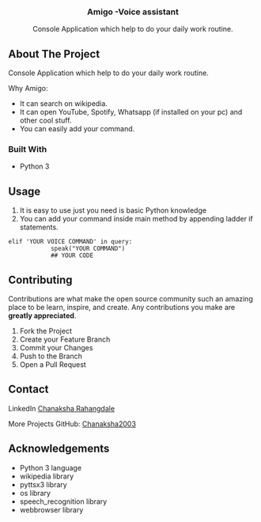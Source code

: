<p align="center">       
 <h3 align="center">Amigo -Voice assistant</h3>              
              
  <p align="center">  
   Console Application which help to do your daily work routine.  
  </p>
</p>
 



## About The Project
  Console Application which help to do your daily work routine.

Why Amigo:
* It can search on wikipedia.
* It can open YouTube, Spotify, Whatsapp (if installed on your pc) and other cool stuff.
* You can easily add your command.


### Built With

* Python 3


<!-- USAGE EXAMPLES -->
## Usage
1. It is easy to use just you need is basic Python knowledge
2. You can add your command inside main method by appending ladder if statements.

```
elif 'YOUR VOICE COMMAND' in query:
            speak("YOUR COMMAND")
            ## YOUR CODE
```


<!-- CONTRIBUTING -->
## Contributing

Contributions are what make the open source community such an amazing place to be learn, inspire, and create. Any contributions you make are **greatly appreciated**.

1. Fork the Project
2. Create your Feature Branch 
3. Commit your Changes
4. Push to the Branch
5. Open a Pull Request






<!-- CONTACT -->
## Contact
LinkedIn
[Chanaksha Rahangdale](https://www.linkedin.com/in/chanaksha-rahangdale-93b726321)

More Projects
GitHub: [Chanaksha2003](https://github.com/Chanaksha2003)



<!-- ACKNOWLEDGEMENTS -->
## Acknowledgements
* Python 3 language
* wikipedia library
* pyttsx3 library
* os library
* speech_recognition library
* webbrowser library

